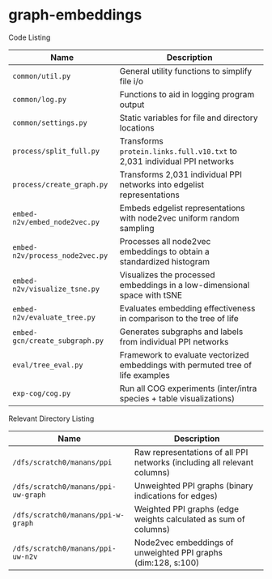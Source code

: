 # graph-embeddings

Code Listing

| Name                   | Description                                                                  |
|------------------------|------------------------------------------------------------------------------|
| ``common/util.py``     | General utility functions to simplify file i/o                               |
| ``common/log.py``      | Functions to aid in logging program output                                   |
| ``common/settings.py`` | Static variables for file and directory locations                            |
| ``process/split_full.py``      | Transforms ``protein.links.full.v10.txt`` to 2,031 individual PPI networks   |
| ``process/create_graph.py``    | Transforms 2,031 individual PPI networks into edgelist representations       |
| ``embed-n2v/embed_node2vec.py``  | Embeds edgelist representations with node2vec uniform random sampling        |
| ``embed-n2v/process_node2vec.py``| Processes all node2vec embeddings to obtain a standardized histogram | 
| ``embed-n2v/visualize_tsne.py``  | Visualizes the processed embeddings in a low-dimensional space with tSNE |
| ``embed-n2v/evaluate_tree.py`` | Evaluates embedding effectiveness in comparison to the tree of life |
| ``embed-gcn/create_subgraph.py`` | Generates subgraphs and labels from individual PPI networks |
| ``eval/tree_eval.py`` | Framework to evaluate vectorized embeddings with permuted tree of life examples |
| ``exp-cog/cog.py``   | Run all COG experiments (inter/intra species + table visualizations)         |

Relevant Directory Listing

| Name                                 | Description                                                                |
|--------------------------------------|----------------------------------------------------------------------------|
| ``/dfs/scratch0/manans/ppi``         | Raw representations of all PPI networks (including all relevant columns)   | 
| ``/dfs/scratch0/manans/ppi-uw-graph``| Unweighted PPI graphs (binary indications for edges)                       |
| ``/dfs/scratch0/manans/ppi-w-graph`` | Weighted PPI graphs (edge weights calculated as sum of columns)            |
| ``/dfs/scratch0/manans/ppi-uw-n2v``  | Node2vec embeddings of unweighted PPI graphs (dim:128, s:100)              | 
